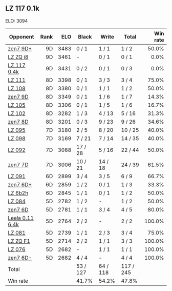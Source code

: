 ## LZ 117 0.1k ##

ELO: 3094

Opponent | Rank | ELO | Black | Write | Total | Win rate
---------|-----:|----:|-------|-------|-------|-------:
[zen7 9D+](zen7%209D+.md) | 9D | 3483 | 0 / 1 | 1 / 1 | 1 / 2 | 50.0%
[LZ ZQ i8](LZ%20ZQ%20i8.md) | 9D | 3461 | - | 0 / 1 | 0 / 1 | 0.0%
[LZ 117 0.4k](LZ%20117%200.4k.md) | 9D | 3431 | 0 / 2 | 0 / 1 | 0 / 3 | 0.0%
[LZ 111](LZ%20111.md) | 8D | 3398 | 0 / 1 | 3 / 3 | 3 / 4 | 75.0%
[LZ 108](LZ%20108.md) | 8D | 3380 | 0 / 1 | 1 / 1 | 1 / 2 | 50.0%
[zen7 9D](zen7%209D.md) | 8D | 3349 | 0 / 1 | 1 / 6 | 1 / 7 | 14.3%
[LZ 105](LZ%20105.md) | 8D | 3306 | 0 / 1 | 1 / 5 | 1 / 6 | 16.7%
[LZ 102](LZ%20102.md) | 8D | 3282 | 1 / 3 | 4 / 13 | 5 / 16 | 31.3%
[zen7 8D](zen7%208D.md) | 8D | 3201 | 0 / 3 | 9 / 23 | 9 / 26 | 34.6%
[LZ 095](LZ%20095.md) | 7D | 3180 | 2 / 5 | 8 / 20 | 10 / 25 | 40.0%
[LZ 098](LZ%20098.md) | 7D | 3169 | 7 / 21 | 7 / 14 | 14 / 35 | 40.0%
[LZ 092](LZ%20092.md) | 7D | 3088 | 17 / 28 | 5 / 16 | 22 / 44 | 50.0%
[zen7 7D](zen7%207D.md) | 7D | 3006 | 10 / 21 | 14 / 18 | 24 / 39 | 61.5%
[LZ 091](LZ%20091.md) | 6D | 2899 | 3 / 4 | 3 / 5 | 6 / 9 | 66.7%
[zen7 6D+](zen7%206D+.md) | 6D | 2859 | 1 / 2 | 0 / 1 | 1 / 3 | 33.3%
[LZ 6b2h](LZ%206b2h.md) | 6D | 2845 | 1 / 1 | 0 / 1 | 1 / 2 | 50.0%
[LZ 084](LZ%20084.md) | 5D | 2782 | 1 / 2 | - | 1 / 2 | 50.0%
[zen7 6D](zen7%206D.md) | 5D | 2781 | 1 / 1 | 3 / 4 | 4 / 5 | 80.0%
[Leela 0.11 6.4k](Leela%200.11%206.4k.md) | 5D | 2764 | 2 / 2 | - | 2 / 2 | 100.0%
[LZ 081](LZ%20081.md) | 5D | 2739 | 1 / 1 | 2 / 3 | 3 / 4 | 75.0%
[LZ ZQ F1](LZ%20ZQ%20F1.md) | 5D | 2714 | 2 / 2 | 1 / 1 | 3 / 3 | 100.0%
[LZ 076](LZ%20076.md) | 5D | 2682 | - | 1 / 1 | 1 / 1 | 100.0%
[zen7 6D-](zen7%206D-.md) | 5D | 2682 | 4 / 4 | - | 4 / 4 | 100.0%
Total | | | 53 / 127 | 64 / 118 | 117 / 245 | 
Win rate| | | 41.7% | 54.2% | 47.8% | 
